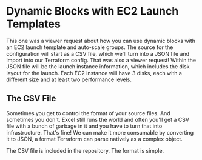 # Dynamic Blocks with EC2 Launch Templates

This one was a viewer request about how you can use dynamic blocks with an EC2 launch template and auto-scale groups. The source for the configuration will start as a CSV file, which we'll turn into a JSON file and import into our Terraform config. That was also a viewer request! Within the JSON file will be the launch instance information, which includes the disk layout for the launch. Each EC2 instance will have 3 disks, each with a different size and at least two performance levels.

## The CSV File

Sometimes you get to control the format of your source files. And sometimes you don't. Excel still runs the world and often you'll get a CSV file with a bunch of garbage in it and you have to turn that into infrastructure. That's fine! We can make it more consumable by converting it to JSON, a format Terraform can parse natively as a complex object.

The CSV file is included in the repository. The format is simple.

